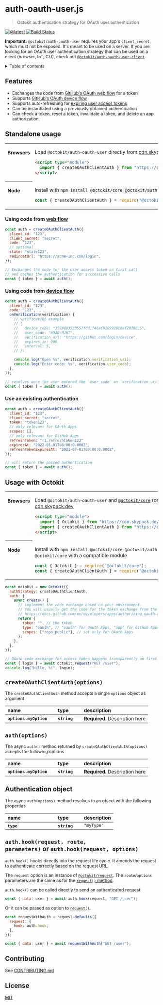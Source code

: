 # auth-oauth-user.js

> Octokit authentication strategy for OAuth user authentication

[![@latest](https://img.shields.io/npm/v/@octokit/auth-oauth-user.svg)](https://www.npmjs.com/package/@octokit/auth-oauth-user)
[![Build Status](https://github.com/octokit/auth-oauth-user.js/workflows/Test/badge.svg)](https://github.com/octokit/auth-oauth-user.js/actions?query=workflow%3ATest+branch%3Amain)

**Important:** `@octokit/auth-oauth-user` requires your app's `client_secret`, which must not be exposed. It's meant to be used on a server. If you are looking for an OAuth user authentication strategy that can be used on a client (browser, IoT, CLI), check out [`@octokit/auth-oauth-user-client`](https://github.com/octokit/auth-oauth-user-client.js#readme).

<details>
<summary>Table of contents</summary>

<!-- toc -->

- [Features](#features)
- [Standalone usage](#standalone-usage)
  - [Using code from [web flow](https://developer.github.com/apps/building-oauth-apps/authorizing-oauth-apps/#web-application-flow)](#using-code-from-web-flowhttpsdevelopergithubcomappsbuilding-oauth-appsauthorizing-oauth-apps%23web-application-flow)
  - [Using code from [device flow](https://docs.github.com/en/developers/apps/authorizing-oauth-apps#device-flow)](#using-code-from-device-flowhttpsdocsgithubcomendevelopersappsauthorizing-oauth-apps%23device-flow)
  - [Use an existing authentication](#use-an-existing-authentication)
- [Usage with Octokit](#usage-with-octokit)
- [`createOAuthClientAuth(options)`](#createoauthclientauthoptions)
- [`auth(options)`](#authoptions)
- [Authentication object](#authentication-object)
- [`auth.hook(request, route, parameters)` or `auth.hook(request, options)`](#authhookrequest-route-parameters-or-authhookrequest-options)
- [Contributing](#contributing)
- [License](#license)

<!-- tocstop -->

</details>

## Features

- Exchanges the code from [GitHub's OAuth web flow](https://developer.github.com/apps/building-oauth-apps/authorizing-oauth-apps/#web-application-flow) for a token
- Supports [GitHub's OAuth device flow](https://docs.github.com/en/developers/apps/authorizing-oauth-apps#device-flow)
- Supports auto-refreshing for [expiring user access tokens](https://docs.github.com/en/developers/apps/refreshing-user-to-server-access-tokens)
- Can be instantiated using a previously obtained authentication
- Can check a token, reset a token, invalidate a token, and delete an app authorization.

## Standalone usage

<table>
<tbody valign=top align=left>
<tr><th>

Browsers

</th><td width=100%>

Load `@octokit/auth-oauth-user` directly from [cdn.skypack.dev](https://cdn.skypack.dev)

```html
<script type="module">
  import { createOAuthClientAuth } from "https://cdn.skypack.dev/@octokit/auth-oauth-user";
</script>
```

</td></tr>
<tr><th>

Node

</th><td>

Install with `npm install @octokit/core @octokit/auth-oauth-user`

```js
const { createOAuthClientAuth } = require("@octokit/auth-oauth-user");
```

</td></tr>
</tbody>
</table>

### Using code from [web flow](https://developer.github.com/apps/building-oauth-apps/authorizing-oauth-apps/#web-application-flow)

```js
const auth = createOAuthClientAuth({
  client_id: "123",
  client_secret: "secret",
  code: "123",
  // optional
  state: "state123",
  redircetUrl: "https://acme-inc.com/login",
});

// Exchanges the code for the user access token on first call
// and caches the authentication for successive calls
const { token } = await auth();
```

### Using code from [device flow](https://docs.github.com/en/developers/apps/authorizing-oauth-apps#device-flow)

```js
const auth = createOAuthClientAuth({
  client_id: "123",
  code: "123",
  onVerification(verification) {
    // verification example
    // {
    //   device_code: "3584d83530557fdd1f46af8289938c8ef79f9dc5",
    //   user_code: "WDJB-MJHT",
    //   verification_uri: "https://github.com/login/device",
    //   expires_in: 900,
    //   interval: 5,
    // };

    console.log("Open %s", verification.verification_uri);
    console.log("Enter code: %s", verification.user_code);
  },
});

// resolves once the user entered the `user_code` on `verification_uri`
const { token } = await auth();
```

### Use an existing authentication

```js
const auth = createOAuthClientAuth({
  client_id: "123",
  client_secret: "secret",
  token: "token123",
  // only relevant for OAuth Apps
  scopes: [],
  // only relevant for GitHub Apps
  refreshToken: "r1.refreshtoken123"
  expiresAt: "2022-01-01T08:00:0.000Z",
  refreshTokenExpiresAt: "2021-07-01T00:00:0.000Z",
});

// will return the passed authentication
const { token } = await auth();
```

## Usage with Octokit

<table>
<tbody valign=top align=left>
<tr><th>

Browsers

</th><td width=100%>

Load `@octokit/auth-oauth-user` and [`@octokit/core`](https://github.com/octokit/core.js) (or core-compatible module) directly from [cdn.skypack.dev](https://cdn.skypack.dev)

```html
<script type="module">
  import { Octokit } from "https://cdn.skypack.dev/@octokit/core";
  import { createOAuthClientAuth } from "https://cdn.skypack.dev/@octokit/auth-oauth-user";
</script>
```

</td></tr>
<tr><th>

Node

</th><td>

Install with `npm install @octokit/core @octokit/auth-oauth-user`. Optionally replace `@octokit/core` with a compatible module

```js
const { Octokit } = require("@octokit/core");
const { createOAuthClientAuth } = require("@octokit/auth-oauth-user");
```

</td></tr>
</tbody>
</table>

```js
const octokit = new Octokit({
  authStrategy: createOAuthClientAuth,
  auth: {
    async create() {
      // implement the code exchange based on your environment.
      // You will usually get the code for the token exchange from the OAuth web flow, see
      // https://docs.github.com/en/developers/apps/authorizing-oauth-apps#web-application-flow
      return {
        token: "", // the token
        type: "oauth", // "oauth" for OAuth Apps, "app" for GitHub Apps
        scopes: ["repo_public"], // set only for OAuth Apps
      };
    },
  },
});

// OAuth code exchange for access token happens transparently on first request
const { login } = await octokit.request("GET /user");
console.log("Hello, %!", login);
```

## `createOAuthClientAuth(options)`

The `createOAuthClientAuth` method accepts a single `options` object as argument

<table width="100%">
  <thead align=left>
    <tr>
      <th width=150>
        name
      </th>
      <th width=70>
        type
      </th>
      <th>
        description
      </th>
    </tr>
  </thead>
  <tbody align=left valign=top>
    <tr>
      <th>
        <code>options.myOption</code>
      </th>
      <th>
        <code>string</code>
      </th>
      <td>
        <strong>Required</strong>. Description here
      </td>
    </tr>
  </tbody>
</table>

## `auth(options)`

The async `auth()` method returned by `createOAuthClientAuth(options)` accepts the following options

<table width="100%">
  <thead align=left>
    <tr>
      <th width=150>
        name
      </th>
      <th width=70>
        type
      </th>
      <th>
        description
      </th>
    </tr>
  </thead>
  <tbody align=left valign=top>
    <tr>
      <th>
        <code>options.myOption</code>
      </th>
      <th>
        <code>string</code>
      </th>
      <td>
        <strong>Required.</strong> Description here
      </td>
    </tr>
  </tbody>
</table>

## Authentication object

The async `auth(options)` method resolves to an object with the following properties

<table width="100%">
  <thead align=left>
    <tr>
      <th width=150>
        name
      </th>
      <th width=70>
        type
      </th>
      <th>
        description
      </th>
    </tr>
  </thead>
  <tbody align=left valign=top>
    <tr>
      <th>
        <code>type</code>
      </th>
      <th>
        <code>string</code>
      </th>
      <td>
        <code>"myType"</code>
      </td>
    </tr>
  </tbody>
</table>

## `auth.hook(request, route, parameters)` or `auth.hook(request, options)`

`auth.hook()` hooks directly into the request life cycle. It amends the request to authenticate correctly based on the request URL.

The `request` option is an instance of [`@octokit/request`](https://github.com/octokit/request.js#readme). The `route`/`options` parameters are the same as for the [`request()` method](https://github.com/octokit/request.js#request).

`auth.hook()` can be called directly to send an authenticated request

```js
const { data: user } = await auth.hook(request, "GET /user");
```

Or it can be passed as option to [`request()`](https://github.com/octokit/request.js#request).

```js
const requestWithAuth = request.defaults({
  request: {
    hook: auth.hook,
  },
});

const { data: user } = await requestWithAuth("GET /user");
```

## Contributing

See [CONTRIBUTING.md](CONTRIBUTING.md)

## License

[MIT](LICENSE)
